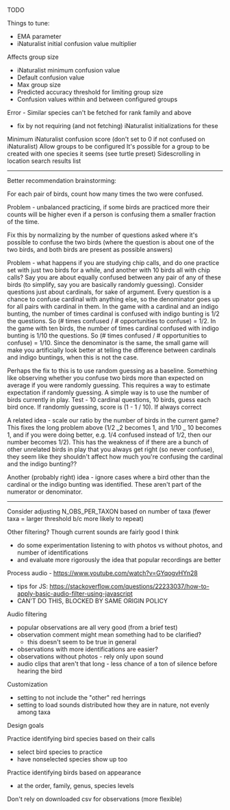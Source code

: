 TODO

Things to tune:

- EMA parameter
- iNaturalist initial confusion value multiplier

Affects group size

- iNaturalist minimum confusion value
- Default confusion value
- Max group size
- Predicted accuracy threshold for limiting group size
- Confusion values within and between configured groups

Error - Similar species can't be fetched for rank family and above

- fix by not requiring (and not fetching) iNaturalist initializations for these

Minimum iNaturalist confusion score (don't set to 0 if not confused on iNaturalist)
Allow groups to be configured
It's possible for a group to be created with one species it seems (see turtle preset)
Sidescrolling in location search results list

---

Better recommendation brainstorming:

For each pair of birds, count how many times the two were confused.

Problem - unbalanced practicing, if some birds are practiced more their counts will be higher even if a person is confusing them a smaller fraction of the time.

Fix this by normalizing by the number of questions asked where it's possible to confuse the two birds (where the question is about one of the two birds, and both birds are present as possible answers)

Problem - what happens if you are studying chip calls, and do one practice set with just two birds for a while, and another with 10 birds all with chip calls? Say you are about equally confused between any pair of any of these birds (to simplify, say you are basically randomly guessing). Consider questions just about cardinals, for sake of argument. Every question is a chance to confuse cardinal with anything else, so the denominator goes up for all pairs with cardinal in them. In the game with a cardinal and an indigo bunting, the number of times cardinal is confused with indigo bunting is 1/2 the questions. So (# times confused / # opportunities to confuse) = 1/2. In the game with ten birds, the number of times cardinal confused with indigo bunting is 1/10 the questions. So (# times confused / # opportunities to confuse) = 1/10. Since the denominator is the same, the small game will make you artificially look better at telling the difference between cardinals and indigo buntings, when this is not the case.

Perhaps the fix to this is to use random guessing as a baseline. Something like observing whether you confuse two birds more than expected on average if you were randomly guessing. This requires a way to estimate expectation if randomly guessing. A simple way is to use the number of birds currently in play. Test - 10 cardinal questions, 10 birds, guess each bird once. If randomly guessing, score is (1 - 1 / 10). If always correct

A related idea - scale our ratio by the number of birds in the current game? This fixes the long problem above (1/2 _2 becomes 1, and 1/10 _ 10 becomes 1, and if you were doing better, e.g. 1/4 confused instead of 1/2, then our number becomes 1/2). This has the weakness of if there are a bunch of other unrelated birds in play that you always get right (so never confuse), they seem like they shouldn't affect how much you're confusing the cardinal and the indigo bunting??

Another (probably right) idea - ignore cases where a bird other than the cardinal or the indigo bunting was identified. These aren't part of the numerator or denominator.

---

Consider adjusting N_OBS_PER_TAXON based on number of taxa (fewer taxa = larger threshold b/c more likely to repeat)

Other filtering? Though current sounds are fairly good I think

- do some experimentation listening to with photos vs without photos, and number of identifications
- and evaluate more rigorously the idea that popular recordings are better

Process audio - https://www.youtube.com/watch?v=GYqogvHYn28

- tips for JS: https://stackoverflow.com/questions/22233037/how-to-apply-basic-audio-filter-using-javascript
- CAN'T DO THIS, BLOCKED BY SAME ORIGIN POLICY

Audio filtering

- popular observations are all very good (from a brief test)
- observation comment might mean something had to be clarified?
  - this doesn't seem to be true in general
- observations with more identifications are easier?
- observations without photos - rely only upon sound
- audio clips that aren't that long - less chance of a ton of silence before hearing the bird

Customization

- setting to not include the "other" red herrings
- setting to load sounds distributed how they are in nature, not evenly among taxa

Design goals

Practice identifying bird species based on their calls

- select bird species to practice
- have nonselected species show up too

Practice identifying birds based on appearance

- at the order, family, genus, species levels

Don't rely on downloaded csv for observations (more flexible)
